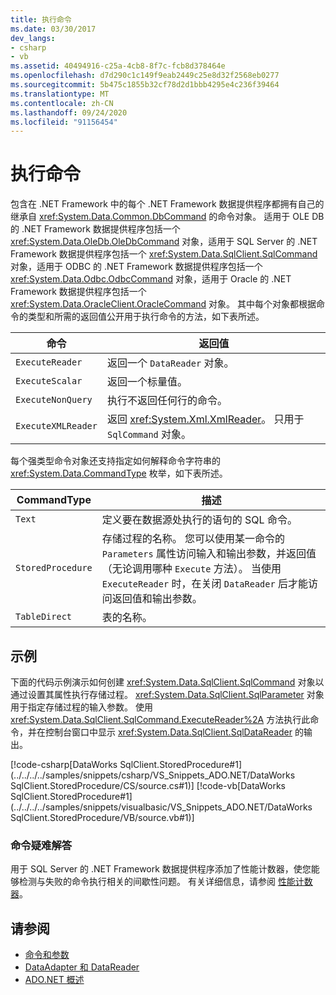 ```yaml
---
title: 执行命令
ms.date: 03/30/2017
dev_langs:
- csharp
- vb
ms.assetid: 40494916-c25a-4cb8-8f7c-fcb8d378464e
ms.openlocfilehash: d7d290c1c149f9eab2449c25e8d32f2568eb0277
ms.sourcegitcommit: 5b475c1855b32cf78d2d1bbb4295e4c236f39464
ms.translationtype: MT
ms.contentlocale: zh-CN
ms.lasthandoff: 09/24/2020
ms.locfileid: "91156454"
---
```

# <a name="executing-a-command"></a>执行命令

包含在 .NET Framework 中的每个 .NET Framework 数据提供程序都拥有自己的继承自 <xref:System.Data.Common.DbCommand> 的命令对象。 适用于 OLE DB 的 .NET Framework 数据提供程序包括一个 <xref:System.Data.OleDb.OleDbCommand> 对象，适用于 SQL Server 的 .NET Framework 数据提供程序包括一个 <xref:System.Data.SqlClient.SqlCommand> 对象，适用于 ODBC 的 .NET Framework 数据提供程序包括一个 <xref:System.Data.Odbc.OdbcCommand> 对象，适用于 Oracle 的 .NET Framework 数据提供程序包括一个 <xref:System.Data.OracleClient.OracleCommand> 对象。 其中每个对象都根据命令的类型和所需的返回值公开用于执行命令的方法，如下表所述。  
  
|命令|返回值|  
|-------------|------------------|  
|`ExecuteReader`|返回一个 `DataReader` 对象。|  
|`ExecuteScalar`|返回一个标量值。|  
|`ExecuteNonQuery`|执行不返回任何行的命令。|  
|`ExecuteXMLReader`|返回 <xref:System.Xml.XmlReader>。 只用于 `SqlCommand` 对象。|  
  
 每个强类型命令对象还支持指定如何解释命令字符串的 <xref:System.Data.CommandType> 枚举，如下表所述。  
  
|CommandType|描述|  
|-----------------|-----------------|  
|`Text`|定义要在数据源处执行的语句的 SQL 命令。|  
|`StoredProcedure`|存储过程的名称。 您可以使用某一命令的 `Parameters` 属性访问输入和输出参数，并返回值（无论调用哪种 `Execute` 方法）。 当使用 `ExecuteReader` 时，在关闭 `DataReader` 后才能访问返回值和输出参数。|  
|`TableDirect`|表的名称。|  
  
## <a name="example"></a>示例  

 下面的代码示例演示如何创建 <xref:System.Data.SqlClient.SqlCommand> 对象以通过设置其属性执行存储过程。 <xref:System.Data.SqlClient.SqlParameter> 对象用于指定存储过程的输入参数。 使用 <xref:System.Data.SqlClient.SqlCommand.ExecuteReader%2A> 方法执行此命令，并在控制台窗口中显示 <xref:System.Data.SqlClient.SqlDataReader> 的输出。  
  
 [!code-csharp[DataWorks SqlClient.StoredProcedure#1](../../../../samples/snippets/csharp/VS_Snippets_ADO.NET/DataWorks SqlClient.StoredProcedure/CS/source.cs#1)]
 [!code-vb[DataWorks SqlClient.StoredProcedure#1](../../../../samples/snippets/visualbasic/VS_Snippets_ADO.NET/DataWorks SqlClient.StoredProcedure/VB/source.vb#1)]  
  
### <a name="troubleshooting-commands"></a>命令疑难解答  

 用于 SQL Server 的 .NET Framework 数据提供程序添加了性能计数器，使您能够检测与失败的命令执行相关的间歇性问题。 有关详细信息，请参阅 [性能计数器](performance-counters.md)。  
  
## <a name="see-also"></a>请参阅

- [命令和参数](commands-and-parameters.md)
- [DataAdapter 和 DataReader](dataadapters-and-datareaders.md)
- [ADO.NET 概述](ado-net-overview.md)
